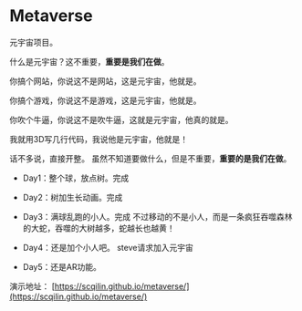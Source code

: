 # Metaverse
元宇宙项目。

什么是元宇宙？这不重要，**重要是我们在做**。

你搞个网站，你说这不是网站，这是元宇宙，他就是。

你搞个游戏，你说这不是游戏，这是元宇宙，他就是。

你吹个牛逼，你说这不是吹牛逼，这就是元宇宙，他真的就是。

我就用3D写几行代码，我说他是元宇宙，他就是！

话不多说，直接开整。
虽然不知道要做什么，但是不重要，**重要的是我们在做**。

- Day1：整个球，放点树。完成

- Day2：树加生长动画。完成

- Day3：满球乱跑的小人。完成
  不过移动的不是小人，而是一条疯狂吞噬森林的大蛇，吞噬的大树越多，蛇越长也越黄！

- Day4：还是加个小人吧。 
  steve请求加入元宇宙
- Day5：还是AR功能。
  
演示地址： [https://scqilin.github.io/metaverse/](https://scqilin.github.io/metaverse/)
